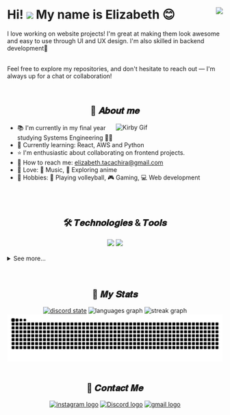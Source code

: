 

<h1 align="left">Hi! <img src="https://media.tenor.com/QTc7sR9KDNYAAAAi/cherry-hi.gif" width="40"/> My name is Elizabeth 😊<img align="right" src="https://visitor-badge.laobi.icu/badge?page_id=EllieT7.EllieT7&"  /></h1>

I love working on website projects! I'm great at making them look awesome and easy to use through UI and UX design. I'm also skilled in backend development💞

<p>
<br>
Feel free to explore my repositories, and don't hesitate to reach out — I'm always up for a chat or collaboration!
</p>

<br>

<h2 align="center"> 🎀 𝑨𝒃𝒐𝒖𝒕 𝒎𝒆</h2>

<img align="right" src="https://i.pinimg.com/originals/3a/e7/92/3ae792706e97941696b70b4763bd2963.gif" alt="Kirby Gif" width="250">

- 📚 I'm currently in my final year studying Systems Engineering 🐱‍💻
- 🌱 Currently learning: React, AWS and Python
- ⭐ I'm enthusiastic about collaborating on frontend projects.
- 💌 How to reach me: elizabeth.tacachira@gmail.com
- 💚 Love: 🎵 Music, 🍜 Exploring anime
- 🎈 Hobbies: 🏐 Playing volleyball, 🎮 Gaming, 💻 Web development




<br>
<br>

<h2 align="center"> 🛠 𝑻𝒆𝒄𝒉𝒏𝒐𝒍𝒐𝒈𝒊𝒆𝒔 & 𝑻𝒐𝒐𝒍𝒔 </h2>

<div align="center">
    <img src="https://skillicons.dev/icons?i=angular,html,css,figma,nodejs,docker,java,kotlin,spring,javascript,postgres,wordpress" />
    <img src="https://skillicons.dev/icons?i=cpp,typescript,flutter,dart,mysql,nginx,bootstrap" /><br>
</div>

<br>

<details>
<summary>See more...</summary>
 
```javascript
const nao = {
    pronouns: "She" | "Her",
    code: ["Javascript", "Java", "Kotlin", "C++", "Typescript"],
    askMeAbout: ["web dev", "tech", "design", "music", "anime"],
    technologies: {
        frontend: {
            framework: ["Angular"],
            uiLibraries: ["Material", "PrimeNG"],
            css: ["Bootstrap", "PrimeFlex"],
            markup: ["HTML5"],
        },
        backEnd: {
            js: ["Node"],
            java_kotlin: ["Spring Boot"]
        },
        mobileApp: {
            native: ["Android Development"],
            crossPlatform: ["Dart", "Flutter"]
        },
        devOps: ["Docker🐳", "Nginx"],
        databases: ["PostgreSQL", "MySql", "sqlite"],
        misc: ["Figma", "WordPress"],
    },
    architecture: ["Microservices Architecture", "Single page applications"],
};
```

</details>

<br>
<br>

<h2 align="center">🔮 𝑴𝒚 𝑺𝒕𝒂𝒕𝒔</h2>
<div align="center">
  <a href="https://discord.com/users/537057842033852427"><img src="https://lanyard.kyrie25.dev/api/537057842033852427?bg=282A36" height="150" alt="discord state" /></a>
  <img src="https://github-readme-stats.vercel.app/api/top-langs?username=EllieT7&locale=en&hide_title=false&layout=compact&card_width=320&langs_count=8&theme=dracula&hide_border=false" height="150" alt="languages graph"  />
  <img src="https://streak-stats.demolab.com?user=EllieT7&locale=en&mode=daily&theme=dracula&hide_border=false&border_radius=5&order=3" height="150" alt="streak graph"  />
</div>
<div align="center">
<img src="https://raw.githubusercontent.com/EllieT7/EllieT7/output/snake.svg" alt="Snake animation" />
</div>

<br>

<h2 align="center">💌 𝑪𝒐𝒏𝒕𝒂𝒄𝒕 𝑴𝒆</h2>
<div align="center">
  <a href="https://www.instagram.com/elliet7_" target="_blank"><img src="https://img.shields.io/static/v1?message=Instagram&logo=instagram&label=&color=E4405F&logoColor=white&labelColor=&style=for-the-badge" height="25" alt="instagram logo"  /></a>
  <a href="https://discord.com/users/537057842033852427" target="_blank"><img src="https://img.shields.io/static/v1?message=Discord&logo=discord&label=&color=5865F2&logoColor=white&labelColor=&style=for-the-badge" height="25" alt="Discord logo"  /></a>
  <a href="mailto:elizabeth.tacachira@gmail.com" target="_blank"><img src="https://img.shields.io/static/v1?message=Gmail&logo=gmail&label=&color=D14836&logoColor=white&labelColor=&style=for-the-badge" height="25" alt="gmail logo" /></a>
</div>
